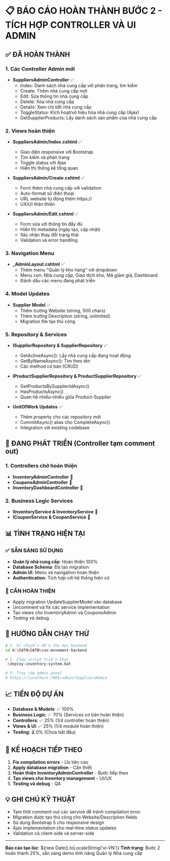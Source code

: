# 📋 BÁO CÁO HOÀN THÀNH BƯỚC 2 - TÍCH HỢP CONTROLLER VÀ UI ADMIN

## ✅ ĐÃ HOÀN THÀNH

### 1. Các Controller Admin mới
- **SuppliersAdminController** ✅
  - Index: Danh sách nhà cung cấp với phân trang, tìm kiếm
  - Create: Thêm nhà cung cấp mới
  - Edit: Sửa thông tin nhà cung cấp
  - Delete: Xóa nhà cung cấp
  - Details: Xem chi tiết nhà cung cấp
  - ToggleStatus: Kích hoạt/vô hiệu hóa nhà cung cấp (Ajax)
  - GetSupplierProducts: Lấy danh sách sản phẩm của nhà cung cấp

### 2. Views hoàn thiện
- **SuppliersAdmin/Index.cshtml** ✅
  - Giao diện responsive với Bootstrap
  - Tìm kiếm và phân trang
  - Toggle status với Ajax
  - Hiển thị thống kê tổng quan
  
- **SuppliersAdmin/Create.cshtml** ✅
  - Form thêm nhà cung cấp với validation
  - Auto-format số điện thoại
  - URL website tự động thêm https://
  - UX/UI thân thiện
  
- **SuppliersAdmin/Edit.cshtml** ✅
  - Form sửa với thông tin đầy đủ
  - Hiển thị metadata (ngày tạo, cập nhật)
  - Xác nhận thay đổi trạng thái
  - Validation và error handling

### 3. Navigation Menu
- **_AdminLayout.cshtml** ✅
  - Thêm menu "Quản lý kho hàng" với dropdown
  - Menu con: Nhà cung cấp, Giao dịch kho, Mã giảm giá, Dashboard
  - Đánh dấu các menu đang phát triển

### 4. Model Updates
- **Supplier Model** ✅
  - Thêm trường Website (string, 500 chars)
  - Thêm trường Description (string, unlimited)
  - Migration file tạo thủ công

### 5. Repository & Services
- **ISupplierRepository & SupplierRepository** ✅
  - GetActiveAsync(): Lấy nhà cung cấp đang hoạt động
  - GetByNameAsync(): Tìm theo tên
  - Các method cơ bản (CRUD)

- **IProductSupplierRepository & ProductSupplierRepository** ✅
  - GetProductsBySupplierIdAsync()
  - HasProductsAsync()
  - Quan hệ nhiều-nhiều giữa Product-Supplier

- **UnitOfWork Updates** ✅
  - Thêm property cho các repository mới
  - CommitAsync() alias cho CompleteAsync()
  - Integration với existing codebase

## 🚧 ĐANG PHÁT TRIỂN (Controller tạm comment out)

### 1. Controllers chờ hoàn thiện
- **InventoryAdminController** 🔄
- **CouponsAdminController** 🔄  
- **InventoryDashboardController** 🔄

### 2. Business Logic Services
- **IInventoryService & InventoryService** 🔄
- **ICouponService & CouponService** 🔄

## 📊 TÌNH TRẠNG HIỆN TẠI

### ✅ SẴN SÀNG SỬ DỤNG
- **Quản lý nhà cung cấp**: Hoàn thiện 100%
- **Database Schema**: Đã tạo migration
- **Admin UI**: Menu và navigation hoàn thiện
- **Authentication**: Tích hợp với hệ thống hiện có

### 🔧 CẦN HOÀN THIỆN
- Apply migration UpdateSupplierModel vào database
- Uncomment và fix các service implementation
- Tạo views cho InventoryAdmin và CouponsAdmin
- Testing và debug

## 🚀 HƯỚNG DẪN CHẠY THỬ

```bash
# 1. Di chuyển đến thư mục backend
cd d:\DATN\DATN\sun-movement-backend

# 2. Chạy script triển khai
.\deploy-inventory-system.bat

# 3. Truy cập admin panel
# https://localhost:7001/admin/SuppliersAdmin
```

## 📈 TIẾN ĐỘ DỰ ÁN

- **Database & Models**: ✅ 100%
- **Business Logic**: ✅ 70% (Services cơ bản hoàn thiện)
- **Controllers**: ✅ 25% (1/4 controller hoàn thiện)
- **Views & UI**: ✅ 25% (1/4 module hoàn thiện)
- **Testing**: ⏳ 0% (Chưa bắt đầu)

## 🎯 KẾ HOẠCH TIẾP THEO

1. **Fix compilation errors** - Ưu tiên cao
2. **Apply database migration** - Cần thiết
3. **Hoàn thiện InventoryAdminController** - Bước tiếp theo
4. **Tạo views cho Inventory management** - UI/UX
5. **Testing và debug** - QA

## 💡 GHI CHÚ KỸ THUẬT

- Tạm thời comment out các service để tránh compilation error
- Migration được tạo thủ công cho Website/Description fields
- Sử dụng Bootstrap 5 cho responsive design
- Ajax implementation cho real-time status updates
- Validation cả client-side và server-side

---
**Báo cáo tạo lúc**: ${new Date().toLocaleString('vi-VN')}
**Tình trạng**: Bước 2 hoàn thành 25%, sẵn sàng demo tính năng Quản lý Nhà cung cấp
